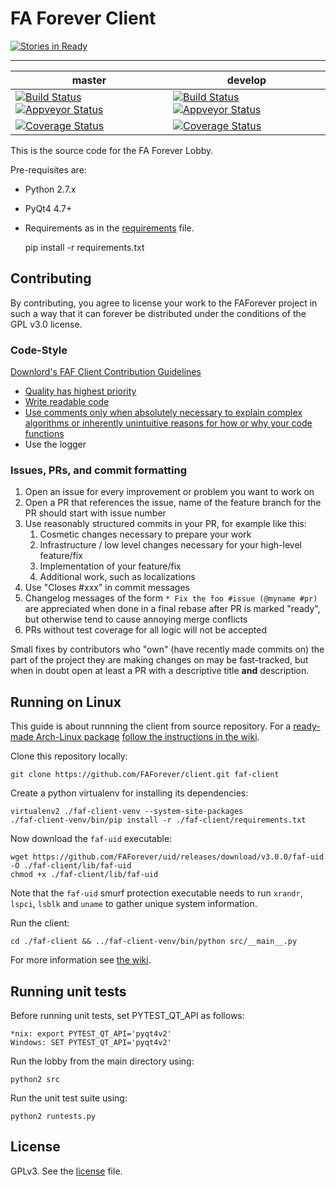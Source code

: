 FA Forever Client
=================

[![Stories in Ready](https://badge.waffle.io/faforever/client.png?label=ready&title=Ready)](http://waffle.io/faforever/client)

------------------
master|develop
 ------------ | -------------
[![Build Status](https://travis-ci.org/FAForever/client.svg?branch=master)](https://travis-ci.org/FAForever/client) [![Appveyor Status](https://ci.appveyor.com/api/projects/status/p15sk71sp957ij72/branch/master?svg=true)](https://ci.appveyor.com/project/Sheeo/client) | [![Build Status](https://travis-ci.org/FAForever/client.svg?branch=develop)](https://travis-ci.org/FAForever/client) [![Appveyor Status](https://ci.appveyor.com/api/projects/status/p15sk71sp957ij72/branch/develop?svg=true)](https://ci.appveyor.com/project/Sheeo/client)
[![Coverage Status](https://img.shields.io/coveralls/FAForever/client.svg?branch=master)](https://coveralls.io/r/FAForever/client) | [![Coverage Status](https://img.shields.io/coveralls/FAForever/client.svg?branch=develop)](https://coveralls.io/r/FAForever/client)


This is the source code for the FA Forever Lobby.

Pre-requisites are:

- Python 2.7.x
- PyQt4 4.7+
- Requirements as in the [requirements](requirements.txt) file.


    pip install -r requirements.txt


Contributing
-------

By contributing, you agree to license your work to the FAForever project in such a way that it can forever be distributed under the conditions of the GPL v3.0 license.

### Code-Style

[Downlord's FAF Client Contribution Guidelines](https://github.com/FAForever/downlords-faf-client/wiki/Contribution-guidelines#write-readable-code)
* [Quality has highest priority](https://github.com/FAForever/downlords-faf-client/wiki/Contribution-guidelines#choose-quality-over-quantity)
* [Write readable code](https://github.com/FAForever/downlords-faf-client/wiki/Contribution-guidelines#write-readable-code)
* [Use comments only when absolutely necessary to explain complex algorithms or inherently unintuitive reasons for how or why your code functions](https://github.com/FAForever/downlords-faf-client/wiki/Contribution-guidelines#avoid-javadoc-and-comments)
* Use the logger

### Issues, PRs, and commit formatting

1. Open an issue for every improvement or problem you want to work on
2. Open a PR that references the issue, name of the feature branch for the PR should start with issue number
3. Use reasonably structured commits in your PR, for example like this:
    1. Cosmetic changes necessary to prepare your work
    2. Infrastructure / low level changes necessary for your high-level feature/fix
    3. Implementation of your feature/fix
    4. Additional work, such as localizations
3. Use "Closes #xxx" in commit messages
4. Changelog messages of the form `* Fix the foo #issue (@myname #pr)` are appreciated when done in a final rebase after PR is marked "ready", but otherwise tend to cause annoying merge conflicts
5. PRs without test coverage for all logic will not be accepted

Small fixes by contributors who "own" (have recently made commits on) the part of the project they are making changes on may be fast-tracked, but when in doubt open at least a PR with a descriptive title **and** description.


Running on Linux
-------
This guide is about runnning the client from source repository. For a [ready-made Arch-Linux package](https://aur.archlinux.org/cgit/aur.git/tree/PKGBUILD?h=python2-fafclient) [follow the instructions in the wiki](http://wiki.faforever.com/index.php?title=Setting_Up_FAF_Linux).

Clone this repository locally:

    git clone https://github.com/FAForever/client.git faf-client

Create a python virtualenv for installing its dependencies:

    virtualenv2 ./faf-client-venv --system-site-packages
    ./faf-client-venv/bin/pip install -r ./faf-client/requirements.txt

Now download the `faf-uid` executable:

    wget https://github.com/FAForever/uid/releases/download/v3.0.0/faf-uid -O ./faf-client/lib/faf-uid
    chmod +x ./faf-client/lib/faf-uid

Note that the `faf-uid` smurf protection executable needs to run `xrandr`, `lspci`, `lsblk` and `uname` to gather unique system information.

Run the client:

    cd ./faf-client && ../faf-client-venv/bin/python src/__main__.py

For more information see [the wiki](http://wiki.faforever.com/index.php?title=Setting_Up_FAF_Linux).

Running unit tests
-------
Before running unit tests, set PYTEST_QT_API as follows:

    *nix: export PYTEST_QT_API='pyqt4v2'
	Windows: SET PYTEST_QT_API='pyqt4v2'

Run the lobby from the main directory using:

    python2 src

Run the unit test suite using:

    python2 runtests.py


License
-------

GPLv3. See the [license](license.txt) file.

